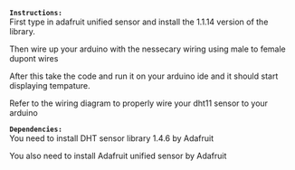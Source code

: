 **`Instructions:`**
<br>
First type in adafruit unified sensor and install the 1.1.14 version of the library. 

Then wire up your arduino with the nessecary wiring using male to female dupont wires

After this take the code and run it on your arduino ide and it should start displaying tempature.

Refer to the wiring diagram to properly wire your dht11 sensor to your arduino

**`Dependencies:`**
<br>
You need to install DHT sensor library 1.4.6 by Adafruit

You also need to install Adafruit unified sensor by Adafruit
